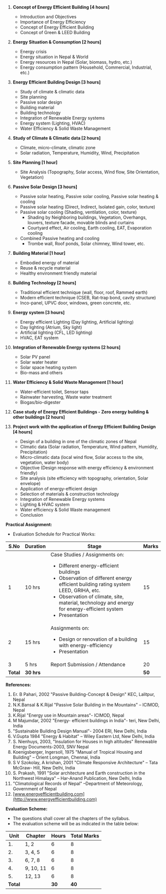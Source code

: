 1. **Concept of Energy Efficient Building [4 hours]**
    * Introduction and Objectives
    * Importance of Energy Efficiency
    * Concept of Energy Efficient Building
    * Concept of Green & LEED Building

2. **Energy Situation & Consumption [2 hours]**
    * Energy crisis
    * Energy situation in Nepal & World
    * Energy resources in Nepal (Solar, biomass, hydro, etc.)
    * Energy consumption pattern (Household, Commercial, Industrial, etc.)

3. **Energy Efficient Building Design [3 hours]**
    * Study of climate & climatic data
    * Site planning
    * Passive solar design
    * Building material
    * Building technology
    * Integration of Renewable Energy systems
    * Energy system (Lighting, HVAC)
    * Water Efficiency & Solid Waste Management

4. **Study of Climate & Climatic data [2 hours]**
    * Climate, micro-climate, climatic zone
    * Solar radiation, Temperature, Humidity, Wind, Precipitation

5. **Site Planning [1 hour]**
    * Site Analysis (Topography, Solar access, Wind flow, Site Orientation, Vegetation)

6. **Passive Solar Design [3 hours]**
    * Passive solar heating, Passive solar cooling, Passive solar heating & cooling
    * Passive solar heating (Direct, Indirect, Isolated gain, color, texture)
    * Passive solar cooling (Shading, ventilation, color, texture)
        * Shading by Neighboring buildings, Vegetation, Overhangs, louvers, texture facade, movable blinds and curtains
        * Courtyard effect, Air cooling, Earth cooling, EAT, Evaporation cooling
    * Combined Passive heating and cooling
        * Trombe wall, Roof ponds, Solar chimney, Wind tower, etc.

7. **Building Material [1 hour]**
    * Embodied energy of material
    * Reuse & recycle material
    * Healthy environment friendly material

8. **Building Technology [2 hours]**
    * Traditional efficient technique (wall, floor, roof, Rammed earth)
    * Modern efficient technique (CSEB, Rat-trap bond, cavity structure)
    * Inco-panel, UPVC door, windows, green concrete, etc.

9. **Energy system [3 hours]**
    * Energy efficient Lighting (Day lighting, Artificial lighting)
    * Day lighting (Atrium, Sky light)
    * Artificial lighting (CFL, LED lighting)
    * HVAC, EAT system

10. **Integration of Renewable Energy systems [2 hours]**
    * Solar PV panel
    * Solar water heater
    * Solar space heating system
    * Bio-mass and others

11. **Water Efficiency & Solid Waste Management [1 hour]**
    * Water-efficient toilet, Sensor taps
    * Rainwater harvesting, Waste water treatment
    * Biogas/bio-digester

12. **Case study of Energy Efficient Buildings - Zero energy building & other buildings [2 hours]**

13. **Project work with the application of Energy Efficient Building Design [4 hours]**
    * Design of a building in one of the climatic zones of Nepal
    * Climatic data (Solar radiation, Temperature, Wind pattern, Humidity, Precipitation)
    * Micro-climatic data (local wind flow, Solar access to the site, vegetation, water body)
    * Objective (Design response with energy efficiency & environment friendly)
    * Site analysis (site efficiency with topography, orientation, Solar envelope)
    * Application of energy-efficient design
    * Selection of materials & construction technology
    * Integration of Renewable Energy systems
    * Lighting & HVAC system
    * Water efficiency & Solid Waste management
    * Conclusion

**Practical Assignment:**

* Evaluation Schedule for Practical Works:

| S.No      | Duration   | Stage                                                                                                                                                                                                                                                                                                   | Marks  |
| --------- | ---------- | ------------------------------------------------------------------------------------------------------------------------------------------------------------------------------------------------------------------------------------------------------------------------------------------------------- | ------ |
| 1         | 10 hrs     | Case Studies / Assignments on: <ul><li>Different energy-efficient buildings</li><li>Observation of different energy efficient building rating system LEED, GRIHA, etc.</li><li>Observation of climate, site, material, technology and energy for energy-efficient system</li><li>Presentation</li></ul> | 15     |
| 2         | 15 hrs     | Assignments on: <ul><li>Design or renovation of a building with energy-efficiency</li><li>Presentation</li></ul>                                                                                                                                                                                        | 15     |
| 3         | 5 hrs      | Report Submission / Attendance                                                                                                                                                                                                                                                                          | 20     |
| **Total** | **30 hrs** |                                                                                                                                                                                                                                                                                                         | **50** |

**References:**

1. Er. B Pahari, 2002 "Passive Building-Concept & Design" KEC, Lalitpur, Nepal
2. N.K.Bansal & K.Rijal "Passive Solar Building in the Mountains" – ICIMOD, Nepal
3. K.Rijal "Energy use in Mountain areas"- ICIMOD, Nepal
4. M Majumdar, 2002 "Energy- efficient buildings in India"- teri, New Delhi, India
5. "Sustainable Building Design Manual"- 2004 ERI, New Delhi, India
6. V.Gupta 1984 "Energy & Habitat" – Wiley Eastern Ltd, New Delhi, India
7. S. Nienhuys, 2003, "Insulation for Houses in high altitudes" Renewable Energy Documents-2003, SNV Nepal
8. Koenigsberger, Ingersoll, 1975 "Manual of Tropical Housing and Building" – Orient Longman, Chennai, India
9. S V Szokolay, A krishan, 2001 "Climate Responsive Architecture" – Tata McGraw- Hill, New Delhi, India
10. S. Prakash, 1991 "Solar architecture and Earth construction in the Northwest Himalaya" – Har-Anand Publication, New Delhi, India
11. "Climatological Records of Nepal" –Department of Meteorology, Government of Nepal
12. [www.energyefficientbuilding.com](http://www.energyefficientbuilding.com)

**Evaluation Scheme:**

* The questions shall cover all the chapters of the syllabus. 
* The evaluation scheme will be as indicated in the table below:

| Unit      | Chapter   | Hours  | Total Marks |
| --------- | --------- | ------ | ----------- |
| 1.        | 1, 2      | 6      | 8           |
| 2.        | 3, 4, 5   | 6      | 8           |
| 3.        | 6, 7, 8   | 6      | 8           |
| 4.        | 9, 10, 11 | 6      | 8           |
| 5.        | 12, 13    | 6      | 8           |
| **Total** |           | **30** | **40**      |

